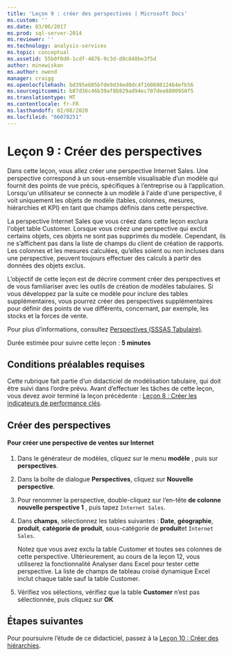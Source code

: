 ```yaml
---
title: 'Leçon 9 : créer des perspectives | Microsoft Docs'
ms.custom: ''
ms.date: 03/06/2017
ms.prod: sql-server-2014
ms.reviewer: ''
ms.technology: analysis-services
ms.topic: conceptual
ms.assetid: 55b0f0d0-1cdf-4876-9c3d-d0c848be3f5d
author: minewiskan
ms.author: owend
manager: craigg
ms.openlocfilehash: bd395e605bfde9d34ed0dc4f16060812464efb56
ms.sourcegitcommit: b87d36c46b39af8b929ad94ec707dee8800950f5
ms.translationtype: MT
ms.contentlocale: fr-FR
ms.lasthandoff: 02/08/2020
ms.locfileid: "66078251"
---
```

# <a name="lesson-9-create-perspectives"></a>Leçon 9 : Créer des perspectives
  Dans cette leçon, vous allez créer une perspective Internet Sales. Une perspective correspond à un sous-ensemble visualisable d’un modèle qui fournit des points de vue précis, spécifiques à l’entreprise ou à l’application. Lorsqu'un utilisateur se connecte à un modèle à l'aide d'une perspective, il voit uniquement les objets de modèle (tables, colonnes, mesures, hiérarchies et KPI) en tant que champs définis dans cette perspective.  
  
 La perspective Internet Sales que vous créez dans cette leçon exclura l'objet table Customer. Lorsque vous créez une perspective qui exclut certains objets, ces objets ne sont pas supprimés du modèle. Cependant, ils ne s’affichent pas dans la liste de champs du client de création de rapports. Les colonnes et les mesures calculées, qu’elles soient ou non incluses dans une perspective, peuvent toujours effectuer des calculs à partir des données des objets exclus.  
  
 L’objectif de cette leçon est de décrire comment créer des perspectives et de vous familiariser avec les outils de création de modèles tabulaires. Si vous développez par la suite ce modèle pour inclure des tables supplémentaires, vous pourrez créer des perspectives supplémentaires pour définir des points de vue différents, concernant, par exemple, les stocks et la forces de vente.  
  
 Pour plus d’informations, consultez [Perspectives &#40;SSSAS Tabulaire&#41;](tabular-models/perspectives-ssas-tabular.md).  
  
 Durée estimée pour suivre cette leçon : **5 minutes**  
  
## <a name="prerequisites"></a>Conditions préalables requises  
 Cette rubrique fait partie d’un didacticiel de modélisation tabulaire, qui doit être suivi dans l’ordre prévu. Avant d’effectuer les tâches de cette leçon, vous devez avoir terminé la leçon précédente : [Leçon 8 : Créer les indicateurs de performance clés](lesson-7-create-key-performance-indicators.md).  
  
## <a name="create-perspectives"></a>Créer des perspectives  
  
#### <a name="to-create-an-internet-sales-perspective"></a>Pour créer une perspective de ventes sur Internet  
  
1.  Dans le générateur de modèles, cliquez sur le menu **modèle** , puis sur **perspectives**.  
  
2.  Dans la boîte de dialogue **Perspectives**, cliquez sur **Nouvelle perspective**.  
  
3.  Pour renommer la perspective, double-cliquez sur l’en-tête **de colonne nouvelle perspective 1** , puis tapez `Internet Sales`.  
  
4.  Dans **champs**, sélectionnez les tables suivantes : **Date**, **géographie**, **produit**, **catégorie de produit**, sous-catégorie de **produit**et `Internet Sales`.  
  
     Notez que vous avez exclu la table Customer et toutes ses colonnes de cette perspective. Ultérieurement, au cours de la leçon 12, vous utiliserez la fonctionnalité Analyser dans Excel pour tester cette perspective. La liste de champs de tableau croisé dynamique Excel inclut chaque table sauf la table Customer.  
  
5.  Vérifiez vos sélections, vérifiez que la table **Customer** n’est pas sélectionnée, puis cliquez sur **OK**  
  
## <a name="next-steps"></a>Étapes suivantes  
 Pour poursuivre l’étude de ce didacticiel, passez à la [Leçon 10 : Créer des hiérarchies](lesson-9-create-hierarchies.md).  
  
  
